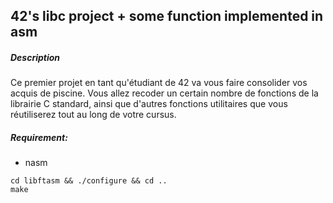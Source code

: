 ## 42's libc project + some function implemented in asm

##### Description
Ce premier projet en tant qu'étudiant de 42 va vous faire consolider vos acquis de piscine. Vous allez recoder un certain nombre de fonctions de la librairie C standard, ainsi que d'autres fonctions utilitaires que vous réutiliserez tout au long de votre cursus.

##### Requirement:
  - nasm

  ```shell
  cd libftasm && ./configure && cd ..
  make
  ```
